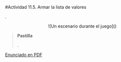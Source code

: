 #Actividad 11.5. Armar la lista de valores

.

<center>
![Un escenario durante el juego]()
</center>

> **Pastilla**
>
> .

[Enunciado en PDF][PDF]

[PDF]: https://raw.githubusercontent.com/gobstones/laprogramacionysudidactica2/master/Proyectos/11.Primitivas%20m%C3%ADnimas%20de%20listas/11.5.Armar%20la%20lista%20de%20valores/resources/description.pdf "Enunciado de 'Armar la lista de valores' en PDF"